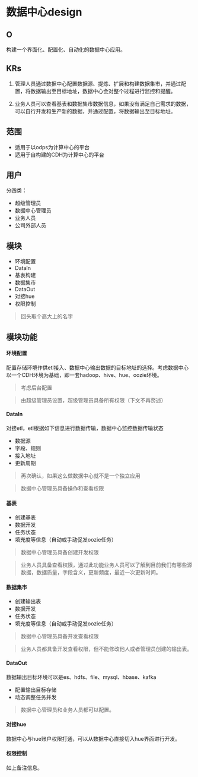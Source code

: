 # 数据中心design

## O

构建一个界面化、配置化、自动化的数据中心应用。

## KRs

1. 管理人员通过数据中心配置数据源、提炼、扩展和构建数据集市，并通过配置，将数据输出至目标地址，数据中心会对整个过程进行监控和提醒。

2. 业务人员可以查看基表和数据集市数据信息，如果没有满足自己需求的数据，可以自行开发和生产新的数据，并通过配置，将数据输出至目标地址。

## 范围

- 适用于以odps为计算中心的平台
- 适用于自构建的CDH为计算中心的平台

## 用户

分四类：
- 超级管理员
- 数据中心管理员
- 业务人员
- 公司外部人员

## 模块

- 环境配置
- DataIn
- 基表构建
- 数据集市
- DataOut
- 对接hue
- 权限控制

> 回头取个高大上的名字

## 模块功能

#### 环境配置

配置存储环境作供etl接入、数据中心输出数据的目标地址的选择。考虑数据中心以一个CDH环境为基础，即一套hadoop、hive、hue、oozie环境。

> 考虑后台配置

> 由超级管理员设置，超级管理员具备所有权限（下文不再赘述）


#### DataIn

对接etl，etl根据如下信息进行数据传输，数据中心监控数据传输状态
- 数据源
- 字段、规则
- 接入地址
- 更新周期

> 再次确认，如果这么做数据中心就不是一个独立应用

> 数据中心管理员具备操作和查看权限

#### 基表

- 创建基表
- 数据开发
- 任务状态
- 填充度等信息（自动或手动促发oozie任务）

> 数据中心管理员具备创建开发权限

> 业务人员具备查看权限，通过此功能业务人员可以了解到目前我们有哪些源数据，数据质量，字段含义，更新频度，最近一次更新时间。

#### 数据集市

- 创建输出表
- 数据开发
- 任务状态
- 填充度等信息（自动或手动促发oozie任务）

> 数据中心管理员具备开发查看权限

> 业务人员都具备开发查看权限，但不能修改他人或者管理员创建的输出表。

#### DataOut

数据输出目标环境可以是es、hdfs、file、mysql、hbase、kafka
- 配置输出目标存储
- 动态调整任务并发

> 数据中心管理员和业务人员都可以配置。

#### 对接hue

数据中心与hue账户权限打通，可以从数据中心直接切入hue界面进行开发。

#### 权限控制

如上备注信息。
